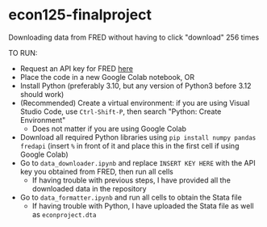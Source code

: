 # econ125-finalproject
Downloading data from FRED without having to click "download" 256 times

TO RUN:
* Request an API key for FRED [here](https://fredaccount.stlouisfed.org/apikeys)
* Place the code in a new Google Colab notebook, OR
* Install Python (preferably 3.10, but any version of Python3 before 3.12 should work)
* (Recommended) Create a virtual environment: if you are using Visual Studio Code, use `Ctrl-Shift-P`, then search "Python: Create Environment"
  * Does not matter if you are using Google Colab
* Download all required Python libraries using `pip install numpy pandas fredapi` (insert `%` in front of it and place this in the first cell if using Google Colab)
* Go to `data_downloader.ipynb` and replace `INSERT KEY HERE` with the API key you obtained from FRED, then run all cells
  * If having trouble with previous steps, I have provided all the downloaded data in the repository
* Go to `data_formatter.ipynb` and run all cells to obtain the Stata file
  * If having trouble with Python, I have uploaded the Stata file as well as `econproject.dta`
